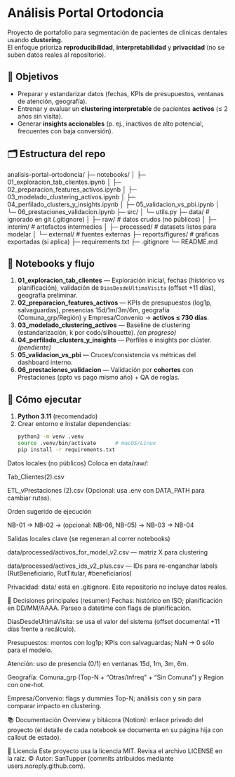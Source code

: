 # Análisis Portal Ortodoncia

Proyecto de portafolio para segmentación de pacientes de clínicas dentales usando **clustering**.  
El enfoque prioriza **reproducibilidad**, **interpretabilidad** y **privacidad** (no se suben datos reales al repositorio).

## 🎯 Objetivos
- Preparar y estandarizar datos (fechas, KPIs de presupuestos, ventanas de atención, geografía).
- Entrenar y evaluar un **clustering interpretable** de pacientes **activos** (≤ 2 años sin visita).
- Generar **insights accionables** (p. ej., inactivos de alto potencial, frecuentes con baja conversión).

## 🗂️ Estructura del repo
analisis-portal-ortodoncia/
├─ notebooks/
│ ├─ 01_exploracion_tab_clientes.ipynb
│ ├─ 02_preparacion_features_activos.ipynb
│ ├─ 03_modelado_clustering_activos.ipynb
│ ├─ 04_perfilado_clusters_y_insights.ipynb
│ ├─ 05_validacion_vs_pbi.ipynb
│ └─ 06_prestaciones_validacion.ipynb
├─ src/
│ └─ utils.py
├─ data/ # ignorado en git (.gitignore)
│ ├─ raw/ # datos crudos (no públicos)
│ ├─ interim/ # artefactos intermedios
│ ├─ processed/ # datasets listos para modelar
│ └─ external/ # fuentes externas
├─ reports/figures/ # gráficas exportadas (si aplica)
├─ requirements.txt
├─ .gitignore
└─ README.md

## 📒 Notebooks y flujo
1) **01_exploracion_tab_clientes** — Exploración inicial, fechas (histórico vs planificación), validación de `DiasDesdeUltimaVisita` (offset +11 días), geografía preliminar.  
2) **02_preparacion_features_activos** — KPIs de presupuestos (log1p, salvaguardas), presencias 15d/1m/3m/6m, geografía (Comuna\_grp/Región) y Empresa/Convenio → **activos ≤ 730 días**.  
3) **03_modelado_clustering_activos** — Baseline de clustering (estandarización, k por codo/silhouette). *(en progreso)*  
4) **04_perfilado_clusters_y_insights** — Perfiles e insights por clúster. *(pendiente)*  
5) **05_validacion_vs_pbi** — Cruces/consistencia vs métricas del dashboard interno.  
6) **06_prestaciones_validacion** — Validación por **cohortes** con Prestaciones (ppto vs pago mismo año) + QA de reglas.

## 🚀 Cómo ejecutar
1. **Python 3.11** (recomendado)  
2. Crear entorno e instalar dependencias:
   ```bash
   python3 -m venv .venv
   source .venv/bin/activate      # macOS/Linux
   pip install -r requirements.txt
Datos locales (no públicos)
Coloca en data/raw/:

Tab_Clientes(2).csv

ETL_vPrestaciones (2).csv
(Opcional: usa .env con DATA_PATH para cambiar rutas).

Orden sugerido de ejecución

NB-01 → NB-02 → (opcional: NB-06, NB-05) → NB-03 → NB-04

Salidas locales clave (se regeneran al correr notebooks)

data/processed/activos_for_model_v2.csv — matriz X para clustering

data/processed/activos_ids_v2_plus.csv — IDs para re-enganchar labels (RutBeneficiario, RutTitular, #beneficiarios)

Privacidad: data/ está en .gitignore. Este repositorio no incluye datos reales.

🧩 Decisiones principales (resumen)
Fechas: histórico en ISO; planificación en DD/MM/AAAA. Parseo a datetime con flags de planificación.

DiasDesdeUltimaVisita: se usa el valor del sistema (offset documental +11 días frente a recálculo).

Presupuestos: montos con log1p; KPIs con salvaguardas; NaN → 0 sólo para el modelo.

Atención: uso de presencia (0/1) en ventanas 15d, 1m, 3m, 6m.

Geografía: Comuna_grp (Top-N + “Otras/Infreq” + “Sin Comuna”) y Region con one-hot.

Empresa/Convenio: flags y dummies Top-N; análisis con y sin para comparar impacto en clustering.

📚 Documentación
Overview y bitácora (Notion): enlace privado del proyecto
(el detalle de cada notebook se documenta en su página hija con callout de estado).

📄 Licencia
Este proyecto usa la licencia MIT. Revisa el archivo LICENSE en la raíz.
© Autor: SanTupper (commits atribuidos mediante users.noreply.github.com).